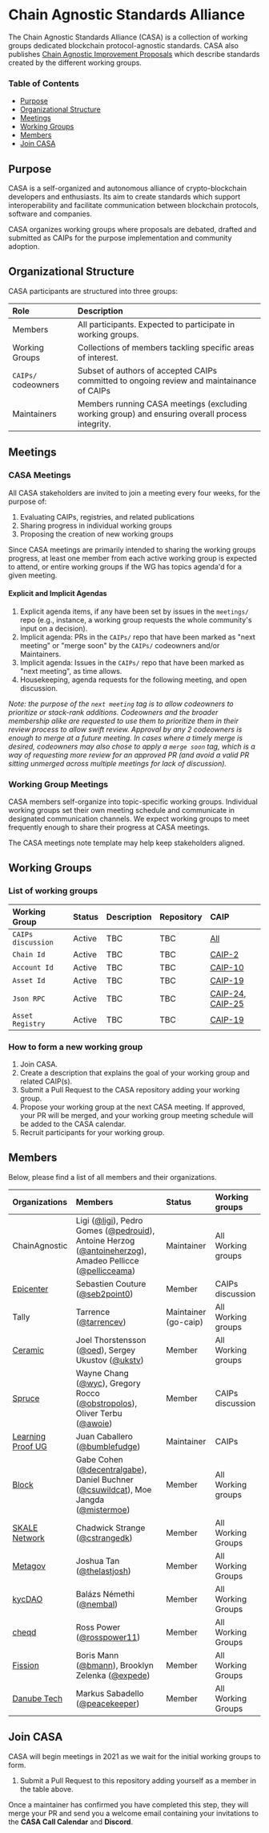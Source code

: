 # **Chain Agnostic Standards Alliance**

The Chain Agnostic Standards Alliance (CASA) is a collection of working groups dedicated blockchain protocol-agnostic standards. CASA also publishes [Chain Agnostic Improvement Proposals](https://github.com/ChainAgnostic/CAIPs) which describe standards created by the different working groups.

### **Table of Contents**

- [Purpose](#purpose)
- [Organizational Structure](#structure)
- [Meetings](#meetings)
- [Working Groups](#groups)
- [Members](#members)
- [Join CASA](#join)

<a name="purpose"></a>

## **Purpose**

CASA is a self-organized and autonomous alliance of crypto-blockchain developers and enthusiasts. Its aim to create standards which support interoperability and facilitate communication between blockchain protocols, software and companies.

CASA organizes working groups where proposals are debated, drafted and submitted as CAIPs for the purpose implementation and community adoption.

<a name="structure"></a>

## **Organizational Structure**

CASA participants are structured into three groups:

| Role           | Description                                                                                     |
| :------------- | :---------------------------------------------------------------------------------------------- |
| Members        | All participants. Expected to participate in working groups.                                    |
| Working Groups | Collections of members tackling specific areas of interest.                                     |
| `CAIPs/` codeowners | Subset of authors of accepted CAIPs committed to ongoing review and maintainance of CAIPs |
| Maintainers    | Members running CASA meetings (excluding working group) and ensuring overall process integrity. |

<a name="meetings"></a>

## **Meetings**

### **CASA Meetings**

All CASA stakeholders are invited to join a meeting every four weeks, for the purpose of:

1. Evaluating CAIPs, registries, and related publications
2. Sharing progress in individual working groups
3. Proposing the creation of new working groups

Since CASA meetings are primarily intended to sharing the working groups progress, at least one member from each active working group is expected to attend, or entire working groups if the WG has topics agenda'd for a given meeting.

#### **Explicit and Implicit Agendas**

1. Explicit agenda items, if any have been set by issues in the `meetings/` repo (e.g., instance, a working group requests the whole community's input on a decision).
1. Implicit agenda: PRs in the `CAIPs/` repo that have been marked as "next meeting" or "merge soon" by the `CAIPs/` codeowners and/or Maintainers.
1. Implicit agenda: Issues in the `CAIPs/` repo that have been marked as "next meeting", as time allows.
1. Housekeeping, agenda requests for the following meeting, and open discussion.

*Note: the purpose of the `next meeting` tag is to allow codeowners to prioritize or stack-rank additions. Codeowners and the broader membership alike are requested to use them to prioritize them in their review process to allow swift review. Approval by any 2 codeowners is enough to merge at a future meeting. In cases where a timely merge is desired, codeowners may also chose to apply a `merge soon` tag, which is a way of requesting more review for an approved PR (and avoid a valid PR sitting unmerged across multiple meetings for lack of discussion).*

### **Working Group Meetings**

CASA members self-organize into topic-specific working groups. Individual working groups set their own meeting schedule and communicate in designated communication channels. We expect working groups to meet frequently enough to share their progress at CASA meetings.

The CASA meetings note template may help keep stakeholders aligned.

<a name="groups"></a>

## **Working Groups**

### **List of working groups**

| Working Group | Status | Description | Repository | CAIP |
| :------------ | :----- | :---------- | :--------- | :--- |
| `CAIPs discussion` | Active | TBC         | TBC        | [All](https://github.com/ChainAgnostic/CAIPs) |
| `Chain Id`         | Active | TBC         | TBC        | [CAIP-2](https://github.com/ChainAgnostic/CAIPs/blob/master/CAIPs/caip-2.md) |
| `Account Id`       | Active | TBC         | TBC        | [CAIP-10](https://github.com/ChainAgnostic/CAIPs/blob/master/CAIPs/caip-10.md) |
| `Asset Id`         | Active | TBC         | TBC        | [CAIP-19](https://github.com/ChainAgnostic/CAIPs/blob/master/CAIPs/caip-19.md) |
| `Json RPC`         | Active | TBC         | TBC        | [CAIP-24](https://github.com/ChainAgnostic/CAIPs/blob/master/CAIPs/caip-24.md), [CAIP-25](https://github.com/ChainAgnostic/CAIPs/blob/master/CAIPs/caip-25.md) |
| `Asset Registry`   | Active | TBC         | TBC        | [CAIP-19](https://github.com/ChainAgnostic/CAIPs/blob/master/CAIPs/caip-19.md) |

### **How to form a new working group**

1. Join CASA.
2. Create a description that explains the goal of your working group and related CAIP(s).
3. Submit a Pull Request to the CASA repository adding your working group.
4. Propose your working group at the next CASA meeting. If approved, your PR will be merged, and your working group meeting schedule will be added to the CASA calendar.
5. Recruit participants for your working group.

<a name="members"></a>

## **Members**

Below, please find a list of all members and their organizations.

| Organizations | Members | Status | Working groups |
| :------------ | :------ | :----- | :------------- |
| ChainAgnostic | Ligi ([@ligi](https://github.com/ligi)), Pedro Gomes ([@pedrouid](https://github.com/pedrouid)), Antoine Herzog ([@antoineherzog](https://github.com/antoineherzog)), Amadeo Pellicce ([@pellicceama](https://github.com/pellicceama)) | Maintainer | All Working groups |
| [Epicenter](https://epicenter.tv) | Sebastien Couture ([@seb2point0](https://github.com/seb2point0)) | Member     | CAIPs discussion   |
| Tally | Tarrence ([@tarrencev](https://github.com/tarrencev)) | Maintainer (go-caip) | All Working groups |
| [Ceramic](https://ceramic.network) | Joel Thorstensson ([@oed](https://github.com/oed)), Sergey Ukustov ([@ukstv](https://github.com/ukstv))  | Member | All Working groups |
| [Spruce](https://spruceid.com) | Wayne Chang ([@wyc](https://github.com/wyc)), Gregory Rocco ([@obstropolos](https://github.com/obstropolos)), Oliver Terbu ([@awoie](https://github.com/awoie)) | Member | CAIPs discussion |
| [Learning Proof UG](https://learningproof.xyz) | Juan Caballero ([@bumblefudge](https://github.com/bumblefudge)) | Maintainer | CAIPs |
| [Block](https://block.xyz) | Gabe Cohen ([@decentralgabe](https://github.com/decentralgabe)), Daniel Buchner ([@csuwildcat](https://github.com/csuwildcat)), Moe Jangda ([@mistermoe](https://github.com/mistermoe)) | Member | All Working groups |
| [SKALE Network](https://skale.network) | Chadwick Strange ([@cstrangedk](https://github.com/cstrangedk)) | Member | All Working Groups |
| [Metagov](https://metagov.org) | Joshua Tan ([@thelastjosh](https://github.com/thelastjosh)) | Member | All Working Groups |
| [kycDAO](https://kycdao.xyz) | Balázs Némethi ([@nembal](https://github.com/nembal)) | Member | All Working Groups |
| [cheqd](https://www.cheqd.io/) | Ross Power ([@rosspower11](https://github.com/rosspower11)) | Member | All Working Groups |
| [Fission](https://fission.codes/) | Boris Mann ([@bmann](https://github.com/bmann)), Brooklyn Zelenka ([@expede](https://github.com/expede)) | Member | All Working Groups |
| [Danube Tech](https://danubetech.com/) | Markus Sabadello ([@peacekeeper](https://github.com/peacekeeper)) | Member | All Working Groups |


<a name="Join"></a>

## **Join CASA**

CASA will begin meetings in 2021 as we wait for the initial working groups to form.

1. Submit a Pull Request to this repository adding yourself as a member in the table above.

Once a maintainer has confirmed you have completed this step, they will merge your PR and send you a welcome email containing your invitations to the **CASA Call Calendar** and **Discord**.
